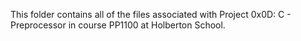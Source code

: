 This folder contains all of the files associated with Project 0x0D: C - Preprocessor in course PP1100 at Holberton School.
